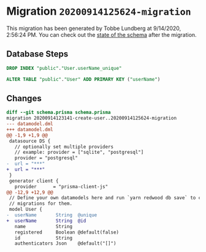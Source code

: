 # Migration `20200914125624-migration`

This migration has been generated by Tobbe Lundberg at 9/14/2020, 2:56:24 PM.
You can check out the [state of the schema](./schema.prisma) after the migration.

## Database Steps

```sql
DROP INDEX "public"."User.userName_unique"

ALTER TABLE "public"."User" ADD PRIMARY KEY ("userName")
```

## Changes

```diff
diff --git schema.prisma schema.prisma
migration 20200914123141-create-user..20200914125624-migration
--- datamodel.dml
+++ datamodel.dml
@@ -1,9 +1,9 @@
 datasource DS {
   // optionally set multiple providers
   // example: provider = ["sqlite", "postgresql"]
   provider = "postgresql"
-  url = "***"
+  url = "***"
 }
 generator client {
   provider      = "prisma-client-js"
@@ -12,9 +12,9 @@
 // Define your own datamodels here and run `yarn redwood db save` to create
 // migrations for them.
 model User {
-  userName       String  @unique
+  userName       String  @id
   name           String
   registered     Boolean @default(false)
   id             String
   authenticators Json    @default("[]")
```


